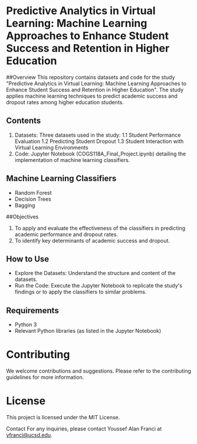 # Predictive Analytics in Virtual Learning: Machine Learning Approaches to Enhance Student Success and Retention in Higher Education

##Overview
This repository contains datasets and code for the study "Predictive Analytics in Virtual Learning: Machine Learning Approaches to Enhance Student Success and Retention in Higher Education". The study applies machine learning techniques to predict academic success and dropout rates among higher education students.

## Contents
1. Datasets: Three datasets used in the study:
1.1 Student Performance Evaluation
1.2 Predicting Student Dropout
1.3 Student Interaction with Virtual Learning Environments
2. Code: Jupyter Notebook (COGS118A_Final_Project.ipynb) detailing the implementation of machine learning classifiers.

## Machine Learning Classifiers
- Random Forest
- Decision Trees
- Bagging

##Objectives
1. To apply and evaluate the effectiveness of the classifiers in predicting academic performance and dropout rates.
2. To identify key determinants of academic success and dropout.
   
## How to Use
- Explore the Datasets: Understand the structure and content of the datasets.
- Run the Code: Execute the Jupyter Notebook to replicate the study's findings or to apply the classifiers to similar problems.

## Requirements
- Python 3
- Relevant Python libraries (as listed in the Jupyter Notebook)

# Contributing
We welcome contributions and suggestions. Please refer to the contributing guidelines for more information.

# License
This project is licensed under the MIT License.

Contact
For any inquiries, please contact Youssef Alan Franci at yfranci@ucsd.edu.
